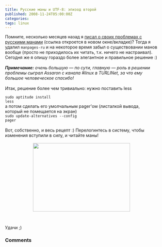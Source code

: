 ```yaml
---
title: Русские маны и UTF-8: эпизод второй
published: 2008-11-24T05:00:00Z
categories: 
tags: linux
---
```


Помните, несколько месяцев назад я <a href="http://debiania.blogspot.com/2008/08/utf-8.html" target="_blank">писал о своих проблемах с русскими манами</a> (ссылка откроется в новом окне/вкладке)? Тогда я удалил <code>manpages-ru</code> и на некоторое время забыл о существовании манов вообще (просто не приходилось их читать, т.к. ничего не настраивал). Сегодня же я опишу гораздо более элегантное и правильное решение :)<br /><a name='more'></a><br /><i><b>Примечание:</b> очень большую &mdash; по сути, главную &mdash; роль в решении проблемы сыграл Assaron с канала #linux в TURLINet, за что ему большое человеческое спасибо!</i><br /><br />Итак, решение более чем тривиально: нужно поставить less<br /><div class="code"><code>sudo aptitude install less</code></div>а потом сделать его умолчальным pager'ом (листалкой вывода, который не помещается на экран)<br /><div class="code"><code>sudo update-alternatives --config pager</code></div><br />Вот, собственно, и весь рецепт :) Перелогинтесь в систему, чтобы изменения вступили в силу, и читайте маны!<br /><br /><a onblur="try {parent.deselectBloggerImageGracefully();} catch(e) {}" href="http://4.bp.blogspot.com/_Nb6QYFUvBjY/SSltgfh3kmI/AAAAAAAAABI/Jp72SKCeAck/s1600-h/man_chown_correct.png" target="_blank"><img style="margin: 0px auto 10px; display: block; text-align: center; cursor: pointer; width: 320px; height: 226px;" src="http://4.bp.blogspot.com/_Nb6QYFUvBjY/SSltgfh3kmI/AAAAAAAAABI/Jp72SKCeAck/s320/man_chown_correct.png" alt="" id="BLOGGER_PHOTO_ID_5271865243800670818" border="0" /></a><br /><br />Удачи ;)

<h3 id='hakyll-convert-comments-title'>Comments</h3>


